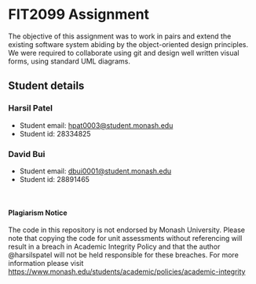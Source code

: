 # FIT2099 Assignment

The objective of this assignment was to work in pairs and extend the existing software system abiding by the object-oriented design principles. We were required to collaborate using git and design well written visual forms, using standard UML diagrams.

## Student details

### Harsil Patel
- Student email: hpat0003@student.monash.edu
- Student id: 28334825

### David Bui
- Student email: dbui0001@student.monash.edu
- Student id: 28891465

</br>

#### Plagiarism Notice

The code in this repository is not endorsed by Monash University. Please note that copying the code for unit assessments without referencing will result in a breach in Academic Integrity Policy and that the author @harsilspatel will not be held responsible for these breaches. For more information please visit https://www.monash.edu/students/academic/policies/academic-integrity
